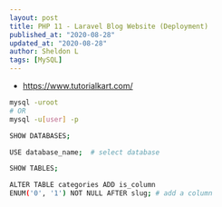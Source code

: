 ```yaml
---
layout: post
title: PHP 11 - Laravel Blog Website (Deployment)
published_at: "2020-08-28"
updated_at: "2020-08-28"
author: Sheldon L
tags: [MySQL]
---
```


- <https://www.tutorialkart.com/>

```bash
mysql -uroot
# OR
mysql -u[user] -p
```

```bash
SHOW DATABASES;

USE database_name;  # select database

SHOW TABLES;

ALTER TABLE categories ADD is_column 
ENUM('0', '1') NOT NULL AFTER slug; # add a column
```